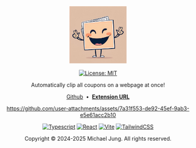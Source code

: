 <div align="center" id="readme-header">

<img src="./public/imgs/logo.jpg" alt="logo" width="150" />

<br>

[![License: MIT](https://img.shields.io/badge/License-MIT-yellow.svg)](https://opensource.org/licenses/MIT)

Automatically clip all coupons on a webpage at once!

[Github](https://github.com/michaelhjung/coupon-clipper-chrome-ext)
&nbsp;•&nbsp;
**[Extension URL](https://chromewebstore.google.com/detail/coupon-clipper/dihamlfidaeahaijeogelncpkpefhded?pli=1)**

https://github.com/user-attachments/assets/7a31f553-de92-45ef-9ab3-e5e61acc2b10

[![Typescript](https://img.shields.io/badge/TypeScript-007ACC?style=for-the-badge&logo=typescript&logoColor=white)](https://www.typescriptlang.org/)
[![React](https://img.shields.io/badge/react-%2320232a.svg?style=for-the-badge&logo=react&logoColor=%2361DAFB)](https://react.dev/)
[ ![Vite](https://img.shields.io/badge/vite-%23646CFF.svg?style=for-the-badge&logo=vite&logoColor=white)](https://vitejs.dev/)
[![TailwindCSS](https://img.shields.io/badge/Tailwind_CSS-38B2AC?style=for-the-badge&logo=tailwind-css&logoColor=white)](https://tailwindcss.com/)

Copyright © 2024-2025 Michael Jung. All rights reserved.

</div>
